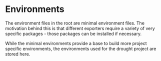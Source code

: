 # Environments

The environment files in the root are minimal environment files. The motivation behind this is that different
exporters require a variety of very specific packages - those packages can be installed if necessary.

While the minimal environments provide a base to build more project specific environments, the environments used
for the drought project are stored here.
